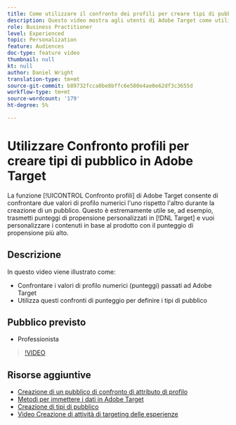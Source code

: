 ```yaml
---
title: Come utilizzare il confronto dei profili per creare tipi di pubblico
description: Questo video mostra agli utenti di Adobe Target come utilizzare la funzione Confronto profili per confrontare due valori di profilo numerici l’uno rispetto l’altro durante la creazione di un pubblico.
role: Business Practitioner
level: Experienced
topic: Personalization
feature: Audiences
doc-type: feature video
thumbnail: null
kt: null
author: Daniel Wright
translation-type: tm+mt
source-git-commit: b89732fcca0be8bffc6e580e4ae0e62df3c3655d
workflow-type: tm+mt
source-wordcount: '179'
ht-degree: 5%

---
```



# Utilizzare Confronto profili per creare tipi di pubblico in Adobe Target

La funzione [!UICONTROL Confronto profili] di Adobe Target consente di confrontare due valori di profilo numerici l&#39;uno rispetto l&#39;altro durante la creazione di un pubblico. Questo è estremamente utile se, ad esempio, trasmetti punteggi di propensione personalizzati in [!DNL Target] e vuoi personalizzare i contenuti in base al prodotto con il punteggio di propensione più alto.

## Descrizione

In questo video viene illustrato come:

* Confrontare i valori di profilo numerici (punteggi) passati ad Adobe Target
* Utilizza questi confronti di punteggio per definire i tipi di pubblico

## Pubblico previsto

* Professionista

>[!VIDEO](https://video.tv.adobe.com/v/23218/?quality=12)

## Risorse aggiuntive

* [Creazione di un pubblico di confronto di attributo di profilo](https://docs.adobe.com/content/help/en/target/using/audiences/create-audiences/creating-a-profile-attribute-comparison-audience.html)
* [Metodi per immettere i dati in Adobe Target](https://docs.adobe.com/content/help/en/target/using/implement-target/before-implement/methods/methods-to-get-data-into-target.html)
* [Creazione di tipi di pubblico](https://docs.adobe.com/content/help/en/target/using/audiences/create-audiences/create-audience.html)
* [Video Creazione di attività di targeting delle esperienze](../activities/create-experience-targeting-activities.md)